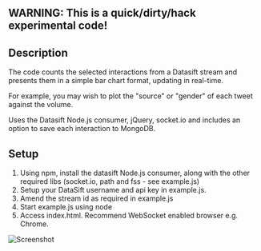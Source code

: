 WARNING: This is a quick/dirty/hack experimental code!
------------------------------------------------------

Description
-----------
The code counts the selected interactions from a Datasift stream and presents them in a simple bar chart format, updating in real-time.

For example, you may wish to plot the "source" or "gender" of each tweet against the volume.

Uses the Datasift Node.js consumer, jQuery, socket.io and includes an option to save each interaction to MongoDB.

Setup
-----
1. Using npm, install the datasift Node.js consumer, along with the other required libs (socket.io, path and fss - see example.js)
2. Setup your DataSift username and api key in example.js.
3. Amend the stream id as required in example.js
4. Start example.js using node
5. Access index.html. Recommend WebSocket enabled browser e.g. Chrome.


![Screenshot](https://raw.github.com/haganbt/Datasift-Interaction-Counter/master/screen-shot.png)